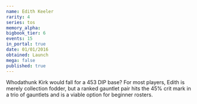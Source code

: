 ```yaml
---
name: Edith Keeler
rarity: 4
series: tos
memory_alpha:
bigbook_tier: 6
events: 15
in_portal: true
date: 01/01/2016
obtained: Launch
mega: false
published: true
---
```


Whodathunk Kirk would fall for a 453 DIP base? For most players, Edith is merely collection fodder, but a ranked gauntlet pair hits the 45% crit mark in a trio of gauntlets and is a viable option for beginner rosters.
